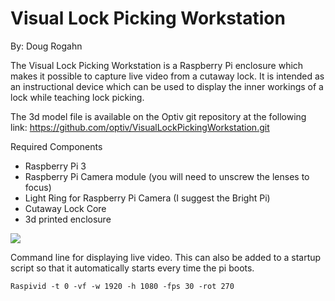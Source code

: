 <H1>Visual Lock Picking Workstation</H1>
By: Doug Rogahn


The Visual Lock Picking Workstation is a Raspberry Pi enclosure which makes it possible to capture live
video from a cutaway lock. It is intended as an instructional device which can be used to display the
inner workings of a lock while teaching lock picking.

The 3d model file is available on the Optiv git repository at the following link:
https://github.com/optiv/VisualLockPickingWorkstation.git

Required Components
* Raspberry Pi 3
* Raspberry Pi Camera module (you will need to unscrew the lenses to focus)
* Light Ring for Raspberry Pi Camera (I suggest the Bright Pi)
* Cutaway Lock Core
* 3d printed enclosure


![](https://j.gifs.com/gpPyp9.gif)

Command line for displaying live video. This can also be added to a startup script so that it
automatically starts every time the pi boots.

```Raspivid -t 0 -vf -w 1920 -h 1080 -fps 30 -rot 270```
